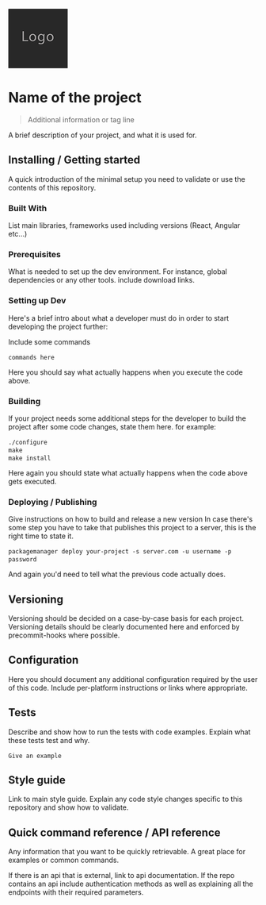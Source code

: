 ![Logo of the project](/docs/logo.sample.png)

# Name of the project 
> Additional information or tag line

A brief description of your project, and what it is used for.


## Installing / Getting started

A quick introduction of the minimal setup you need to validate or use the contents of this repository.


### Built With
List main libraries, frameworks used including versions (React, Angular etc...)

### Prerequisites
What is needed to set up the dev environment. For instance, global dependencies 
or any other tools. include download links.

### Setting up Dev

Here's a brief intro about what a developer must do in order to start developing
the project further:

Include some commands

```shell
commands here
```

Here you should say what actually happens when you execute the code above.

### Building

If your project needs some additional steps for the developer to build the
project after some code changes, state them here. for example:

```shell
./configure
make
make install
```

Here again you should state what actually happens when the code above gets
executed.

### Deploying / Publishing

Give instructions on how to build and release a new version
In case there's some step you have to take that publishes this project to a
server, this is the right time to state it.

```shell
packagemanager deploy your-project -s server.com -u username -p password
```

And again you'd need to tell what the previous code actually does.


## Versioning

Versioning should be decided on a case-by-case basis for each project. 
Versioning details should be clearly documented here and enforced by 
precommit-hooks where possible.


## Configuration

Here you should document any additional configuration required by the user 
of this code. Include per-platform instructions or links where appropriate.


## Tests

Describe and show how to run the tests with code examples.
Explain what these tests test and why.

```shell
Give an example
```

## Style guide

Link to main style guide.
Explain any code style changes specific to this repository and show how to validate.


## Quick command reference / API reference

Any information that you want to be quickly retrievable. A great place for 
examples or common commands.

If there is an api that is external, link to api documentation. If the repo
contains an api include authentication methods as well as explaining all the 
endpoints with their required parameters.

